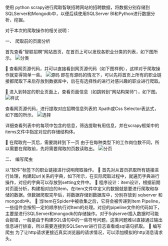 使用 python scrapy进行爬取智联招聘网站的招聘数据，将数据分别存储到 SQLServer和Mongodb中，以便后续使用SQLServer BI和Python进行数据分析，挖掘。

对于本次的爬取操作的相关说明：

一、      爬取前的页面分析

首先查看”智联招聘”网站首页，在首页上可以发现各职业分类的列表，如下图所示。
![分类](https://github.com/Shadow-Hunter-X/Crawl-Recruit-Data/blob/master/res/res1.jpg)

	查看网页源代码，并可以直接看到网页源代码（如下图样例），这样对于爬取操作就变得简单一些。
![源码](https://github.com/Shadow-Hunter-X/Crawl-Recruit-Data/blob/master/res/res2.jpg)
即在有源码的情况下，可以先将首页上所有的职业链接都爬取下来后存放到数据库中，后在有选择性的进行对感兴趣的职业进行爬取。

	进入到特定的职业页面上，查看页面信息（如跳转到“网站构架师”），如下图。
![样式](https://github.com/Shadow-Hunter-X/Crawl-Recruit-Data/blob/master/res/res3.jpg)

查看网页源代码，进行提取对应招聘信息列表的 Xpath或Css Selector表达式，如下图的所示。
![选择](https://github.com/Shadow-Hunter-X/Crawl-Recruit-Data/blob/master/res/res4.jpg)

详细查看列表中的每项中包含的信息，筛选提取有用信息，并在scrapy框架中的items文件中指定对应的存储结构体。

	在爬取完一页后，需要跳转到下一页
由于在每种类型下的工作岗位数不同，所以需要在爬取前，先将需要爬取的页数读取出。
![分页](https://github.com/Shadow-Hunter-X/Crawl-Recruit-Data/blob/master/res/res5.jpg)

二、	编写爬虫

以“软件”标签下的职业链接进行说明爬取操作。
	首先对从首页抓取所有链接进行处理，构建起url关系的字典，如下所示，在实际爬取过程中，就遍历字典进行操作，对应的字典可以存放到setting文件中。
	程序设计：item设计，根据前期对页面分析，构建相对应的item，在item文件中定义的数据就是要进行爬取和存储的数据。但数据爬取完毕后，将数据存储到数据库中，分别存放到 sqlserver 和 mongodb中。
	当Item在Spider中被收集之后，它将会被传递到Item Pipeline，一些组件会按照一定的顺序执行对Item的处理。对应的pipeline文件的代码如下，主要是进行SQLServer和mongodb的存储操作。对于Sqlserver插入数据时可能会报错，一般是由于构建SQL语句中的一些符号问题，这类问题难以直接通过输出信息进行排查，所以需要连接到SQLServer进行日志查看或sql语句抓取。
	编写爬虫
为了让http请求更接近真实浏览器的请求情况，可以添加模拟的http消息请求头。


